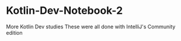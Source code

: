 # Kotlin-Dev-Notebook-2
More Kotlin Dev studies
These were all done with IntelliJ's Community edition
